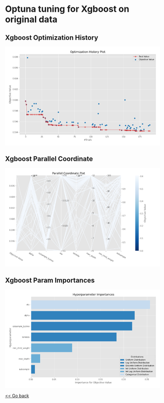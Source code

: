 # Optuna tuning for Xgboost on original data

## Xgboost Optimization History

![Xgboost original optimization_history](original_Xgboost_optimization_history.png)

## Xgboost Parallel Coordinate

![Xgboost original parallel_coordinate](original_Xgboost_parallel_coordinate.png)

## Xgboost Param Importances

![Xgboost original param_importances](original_Xgboost_param_importances.png)



[<< Go back](../README.md)
